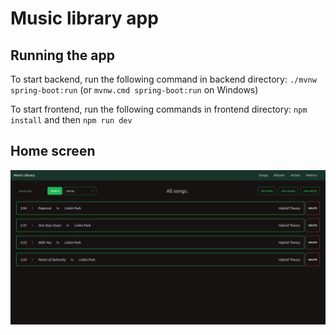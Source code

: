 # Music library app

## Running the app
To start backend, run the following command in backend directory: `./mvnw spring-boot:run` (or `mvnw.cmd spring-boot:run` on Windows)

To start frontend, run the following commands in frontend directory: `npm install` and then `npm run dev`

## Home screen

![Home](/docs/home.png)
